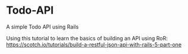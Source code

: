 # Todo-API
A simple Todo API using Rails

Using this tutorial to learn the basics of building an API using RoR: https://scotch.io/tutorials/build-a-restful-json-api-with-rails-5-part-one
